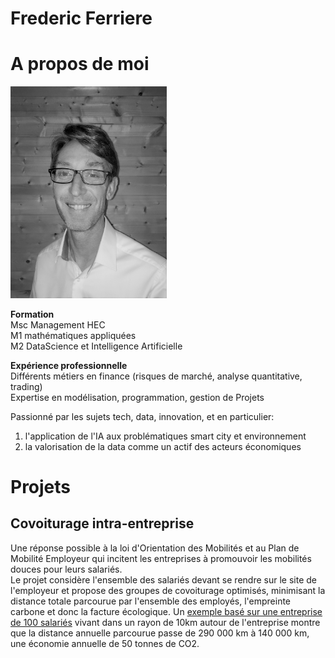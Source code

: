 # Frederic Ferriere

# A propos de moi

<img src="./images/FredericFerriere_2_bw.jpg" alt="drawing" width="250"/>

<b>Formation</b>  
Msc Management HEC  
M1 mathématiques appliquées  
M2 DataScience et Intelligence Artificielle  

<b>Expérience professionnelle</b>  
Différents métiers en finance (risques de marché, analyse quantitative, trading)  
Expertise en modélisation, programmation, gestion de Projets

Passionné par les sujets tech, data, innovation, et en particulier:  
1) l'application de l'IA aux problématiques smart city et environnement  
2) la valorisation de la data comme un actif des acteurs économiques


# Projets

## Covoiturage intra-entreprise

Une réponse possible à la loi d'Orientation des Mobilités et au Plan de Mobilité Employeur qui incitent les entreprises à promouvoir les mobilités douces pour leurs salariés.  
Le projet considère l'ensemble des salariés devant se rendre sur le site de l'employeur et propose des groupes de covoiturage optimisés, minimisant la distance totale parcourue par l'ensemble des employés, l'empreinte carbone et donc la facture écologique.
Un [exemple basé sur une entreprise de 100 salariés](https://github.com/FredericFerriere/carpooling/blob/master/README.md) vivant dans un rayon de 10km autour de l'entreprise montre que la distance annuelle parcourue passe de 290 000 km à 140 000 km, une économie annuelle de 50 tonnes de CO2.
